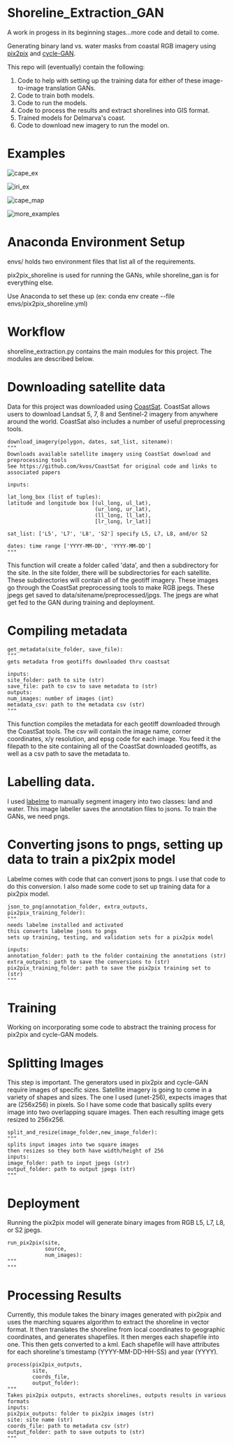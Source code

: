 # Shoreline_Extraction_GAN

A work in progess in its beginning stages...more code and detail to come.

Generating binary land vs. water masks from coastal RGB imagery using [pix2pix](https://github.com/junyanz/pytorch-CycleGAN-and-pix2pix) and [cycle-GAN](https://github.com/junyanz/pytorch-CycleGAN-and-pix2pix).

This repo will (eventually) contain the following:
1. Code to help with setting up the training data for either of these image-to-image translation GANs.
2. Code to train both models.
3. Code to run the models.
4. Code to process the results and extract shorelines into GIS format.
5. Trained models for Delmarva's coast.
6. Code to download new imagery to run the model on.

# Examples

![cape_ex](/images/capehenlopen_ex.png)

![iri_ex](/images/iri_example.png)

![cape_map](/images/capeHenlopen_length_years.png)

![more_examples](/images/input_output_shoreline.png)

# Anaconda Environment Setup

envs/ holds two environment files that list all of the requirements.

pix2pix_shoreline is used for running the GANs, while shoreline_gan is for everything else.

Use Anaconda to set these up (ex: conda env create --file envs/pix2pix_shoreline.yml)

# Workflow

shoreline_extraction.py contains the main modules for this project. The modules are described below.

# Downloading satellite data

Data for this project was downloaded using [CoastSat](https://github.com/kvos/CoastSat).
CoastSat allows users to download Landsat 5, 7, 8 and Sentinel-2 imagery from anywhere around the world.
CoastSat also includes a number of useful preprocessing tools.

    download_imagery(polygon, dates, sat_list, sitename):
    """
    Downloads available satellite imagery using CoastSat download and preprocessing tools
    See https://github.com/kvos/CoastSat for original code and links to associated papers
    
    inputs:
    
    lat_long_box (list of tuples):
    latitude and longitude box [(ul_long, ul_lat),
                                (ur_long, ur_lat),
                                (ll_long, ll_lat),
                                [lr_long, lr_lat)]
                                
    sat_list: ['L5', 'L7', 'L8', 'S2'] specify L5, L7, L8, and/or S2
    
    dates: time range ['YYYY-MM-DD', 'YYYY-MM-DD']
    """

This function will create a folder called 'data', and then a subdirectory for the site. 
In the site folder, there will be subdirectories for each satellite.
These subdirectories will contain all of the geotiff imagery.
These images go through the CoastSat preprocessing tools to make RGB jpegs.
These jpegs get saved to data/sitename/preprocessed/jpgs.
The jpegs are what get fed to the GAN during training and deployment.

# Compiling metadata

    get_metadata(site_folder, save_file):
    """
    gets metadata from geotiffs downloaded thru coastsat

    inputs:
    site_folder: path to site (str)
    save_file: path to csv to save metadata to (str)
    outputs:
    num_images: number of images (int)
    metadata_csv: path to the metadata csv (str)
    """
This function compiles the metadata for each geotiff downloaded through the CoastSat tools.
The csv will contain the image name, corner coordinates, x/y resolution, and epsg code for each image.
You feed it the filepath to the site containing all of the CoastSat downloaded geotiffs, as well as a csv path to save the metadata to.

# Labelling data.

I used [labelme](https://github.com/wkentaro/labelme) to manually segment imagery into two classes: land and water.
This image labeller saves the annotation files to jsons. To train the GANs, we need pngs.

# Converting jsons to pngs, setting up data to train a pix2pix model

Labelme comes with code that can convert jsons to pngs. I use that code to do this conversion.
I also made some code to set up training data for a pix2pix model.

    json_to_png(annotation_folder, extra_outputs, pix2pix_training_folder):
    """
    needs labelme installed and activated
    this converts labelme jsons to pngs
    sets up training, testing, and validation sets for a pix2pix model

    inputs: 
    annotation_folder: path to the folder containing the annotations (str)
    extra_outputs: path to save the conversions to (str)
    pix2pix_training_folder: path to save the pix2pix training set to (str)
    """

# Training

Working on incorporating some code to abstract the training process for pix2pix and cycle-GAN models.

# Splitting Images

This step is important. The generators used in pix2pix and cycle-GAN require images of specific sizes. 
Satellite imagery is going to come in a variety of shapes and sizes.
The one I used (unet-256), expects images that are (256x256) in pixels.
So I have some code that basically splits every image into two overlapping square images.
Then each resulting image gets resized to 256x256.

    split_and_resize(image_folder,new_image_folder):
    """
    splits input images into two square images
    then resizes so they both have width/height of 256
    inputs:
    image_folder: path to input jpegs (str)
    output_folder: path to output jpegs (str)
    """

# Deployment

Running the pix2pix model will generate binary images from RGB L5, L7, L8, or S2 jpegs.

    run_pix2pix(site,
                source,
                num_images):
    """
    """

# Processing Results

Currently, this module takes the binary images generated with pix2pix and uses the marching squares algorithm to extract the shoreline in vector format.
It then translates the shoreline from local coordinates to geographic coordinates, and generates shapefiles.
It then merges each shapefile into one. This then gets converted to a kml.
Each shapefile will have attributes for each shoreline's timestamp (YYYY-MM-DD-HH-SS) and year (YYYY).

    process(pix2pix_outputs,
            site,
            coords_file,
            output_folder):
    """
    Takes pix2pix outputs, extracts shorelines, outputs results in various formats
    inputs:
    pix2pix_outputs: folder to pix2pix images (str)
    site: site name (str)
    coords_file: path to metadata csv (str)
    output_folder: path to save outputs to (str)
    """
